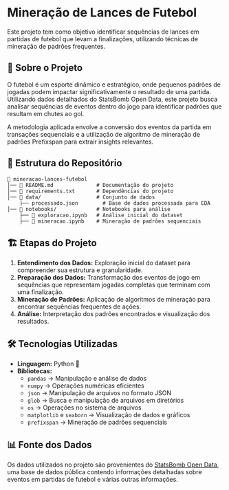 # Mineração de Lances de Futebol

Este projeto tem como objetivo identificar sequências de lances em partidas de futebol que levam a finalizações, utilizando técnicas de mineração de padrões frequentes.

## 📌 Sobre o Projeto
O futebol é um esporte dinâmico e estratégico, onde pequenos padrões de jogadas podem impactar significativamente o resultado de uma partida. Utilizando dados detalhados do StatsBomb Open Data, este projeto busca analisar sequências de eventos dentro do jogo para identificar padrões que resultam em chutes ao gol.

A metodologia aplicada envolve a conversão dos eventos da partida em transações sequenciais e a utilização de algoritmo de mineração de padrões Prefixspan para extrair insights relevantes.

## 📂 Estrutura do Repositório
```
📂 mineracao-lances-futebol
│── 📜 README.md              # Documentação do projeto
│── 📜 requirements.txt       # Dependências do projeto
│── 📂 data/                  # Conjunto de dados
    ├── processado.json        # Base de dados processada para EDA
│── 📂 notebooks/             # Notebooks para análise
    ├── 📜 exploracao.ipynb   # Análise inicial do dataset
    ├── 📜 mineracao.ipynb    # Mineração de padrões sequenciais
```

## 🏗 Etapas do Projeto
1. **Entendimento dos Dados:** Exploração inicial do dataset para compreender sua estrutura e granularidade.
2. **Preparação dos Dados:** Transformação dos eventos de jogo em sequências que representam jogadas completas que terminam com uma finalização.
3. **Mineração de Padrões:** Aplicação de algoritmos de mineração para encontrar sequências frequentes de ações.
4. **Análise:** Interpretação dos padrões encontrados e visualização dos resultados.

## 🛠 Tecnologias Utilizadas
- **Linguagem:** Python 🐍
- **Bibliotecas:**
  - `pandas` → Manipulação e análise de dados
  - `numpy` → Operações numéricas eficientes
  - `json` → Manipulação de arquivos no formato JSON
  - `glob` → Busca e manipulação de arquivos em diretórios
  - `os` → Operações no sistema de arquivos
  - `matplotlib` e `seaborn` → Visualização de dados e gráficos
  - `prefixspan` → Mineração de padrões sequenciais

## 📊 Fonte dos Dados
Os dados utilizados no projeto são provenientes do [StatsBomb Open Data](https://github.com/statsbomb/open-data), uma base de dados pública contendo informações detalhadas sobre eventos em partidas de futebol e várias outras informações.
